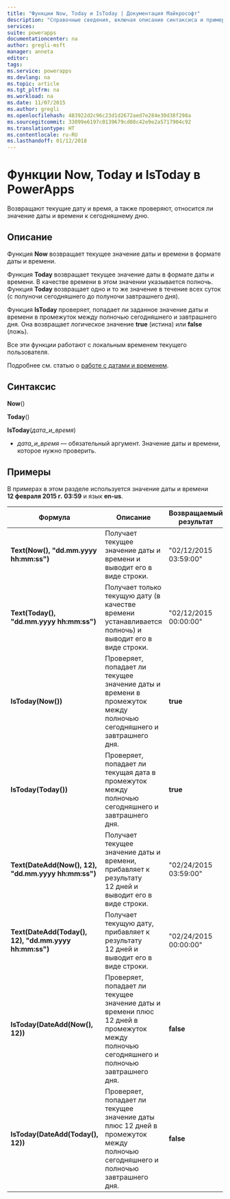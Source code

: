 ```yaml
---
title: "Функции Now, Today и IsToday | Документация Майкрософт"
description: "Справочные сведения, включая описание синтаксиса и примеры, относительно функций Now, Today и IsToday в PowerApps"
services: 
suite: powerapps
documentationcenter: na
author: gregli-msft
manager: anneta
editor: 
tags: 
ms.service: powerapps
ms.devlang: na
ms.topic: article
ms.tgt_pltfrm: na
ms.workload: na
ms.date: 11/07/2015
ms.author: gregli
ms.openlocfilehash: 483922d2c96c23d1d2672aed7e284e30d38f298a
ms.sourcegitcommit: 33099e6197c0139679cd08c42e9e2a5717904c92
ms.translationtype: HT
ms.contentlocale: ru-RU
ms.lasthandoff: 01/12/2018
---
```

# <a name="now-today-and-istoday-functions-in-powerapps"></a>Функции Now, Today и IsToday в PowerApps
Возвращают текущие дату и время, а также проверяют, относится ли значение даты и времени к сегодняшнему дню.

## <a name="description"></a>Описание
Функция **Now** возвращает текущее значение даты и времени в формате даты и времени.

Функция **Today** возвращает текущее значение даты в формате даты и времени. В качестве времени в этом значении указывается полночь. Функция **Today** возвращает одно и то же значение в течение всех суток (с полуночи сегодняшнего до полуночи завтрашнего дня).

Функция **IsToday** проверяет, попадает ли заданное значение даты и времени в промежуток между полночью сегодняшнего и завтрашнего дня. Она возвращает логическое значение **true** (истина) или **false** (ложь).

Все эти функции работают с локальным временем текущего пользователя.

Подробнее см. статью о [работе с датами и временем](../show-text-dates-times.md).

## <a name="syntax"></a>Синтаксис
**Now**()

**Today**()

**IsToday**(*дата_и_время*)

* *дата_и_время* — обязательный аргумент.  Значение даты и времени, которое нужно проверить.

## <a name="examples"></a>Примеры
В примерах в этом разделе используется значение даты и времени **12 февраля 2015 г.** **03:59** и язык **en-us**.

| Формула | Описание | Возвращаемый результат |
| --- | --- | --- |
| **Text(Now(), "dd.mm.yyyy hh:mm:ss")** |Получает текущее значение даты и времени и выводит его в виде строки. |"02/12/2015 03:59:00" |
| **Text(Today(), "dd.mm.yyyy hh:mm:ss")** |Получает только текущую дату (в качестве времени устанавливается полночь) и выводит его в виде строки. |"02/12/2015 00:00:00" |
| **IsToday(Now())** |Проверяет, попадает ли текущее значение даты и времени в промежуток между полночью сегодняшнего и завтрашнего дня. |**true** |
| **IsToday(Today())** |Проверяет, попадает ли текущая дата в промежуток между полночью сегодняшнего и завтрашнего дня. |**true** |
| **Text(DateAdd(Now(), 12), "dd.mm.yyyy hh:mm:ss")** |Получает текущее значение даты и времени, прибавляет к результату 12 дней и выводит его в виде строки. |"02/24/2015 03:59:00" |
| **Text(DateAdd(Today(), 12), "dd.mm.yyyy hh:mm:ss")** |Получает текущую дату, прибавляет к результату 12 дней и выводит его в виде строки. |"02/24/2015 00:00:00" |
| **IsToday(DateAdd(Now(), 12))** |Проверяет, попадает ли текущее значение даты и времени плюс 12 дней в промежуток между полночью сегодняшнего и полночью завтрашнего дня. |**false** |
| **IsToday(DateAdd(Today(), 12))** |Проверяет, попадает ли текущее значение даты плюс 12 дней в промежуток между полночью сегодняшнего и полночью завтрашнего дня. |**false** |

